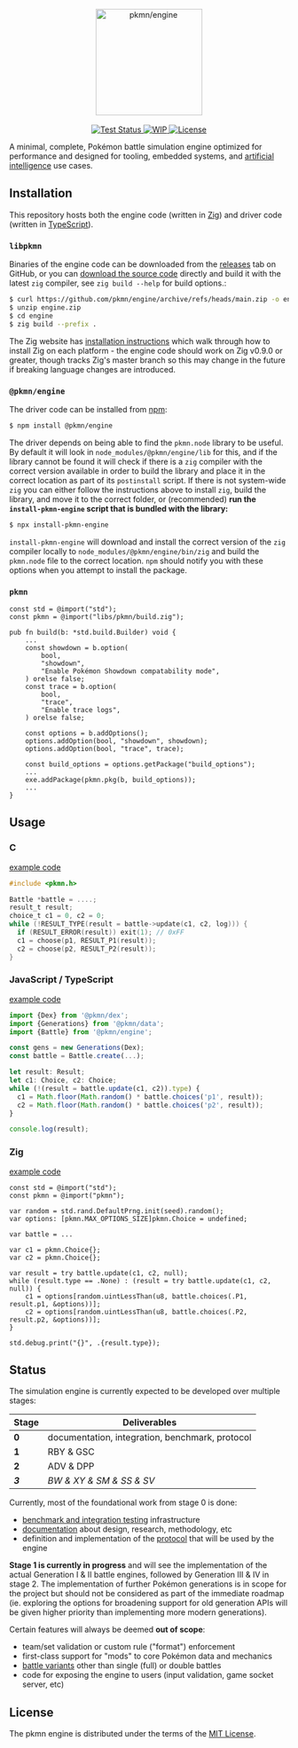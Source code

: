 <p align="center">
  <img alt="pkmn/engine" width="192" height="192" src="https://pkmn.cc/engine.svg" />
  <br />
  <br />
  <a href="https://github.com/pkmn/engine/actions/workflows/test.yml">
    <img alt="Test Status" src="https://github.com/pkmn/engine/workflows/Tests/badge.svg" />
  </a>
  <a href="#status">
    <img alt="WIP" src="https://img.shields.io/badge/status-WIP-red.svg" />
  </a>
  <a href="https://github.com/pkmn/engine/blob/master/LICENSE">
    <img alt="License" src="https://img.shields.io/badge/License-MIT-blue.svg" />
  </a>
</p>

A minimal, complete, Pokémon battle simulation engine optimized for performance and designed for
tooling, embedded systems, and [artificial intelligence](https://github.com/pkmn/0-ERROR) use cases.

## Installation

This repository hosts both the engine code (written in [Zig](https://ziglang.org/)) and driver code
(written in [TypeScript](https://www.typescriptlang.org/)).

### `libpkmn`

Binaries of the engine code can be downloaded from the
[releases](https://github.com/pkmn/engine/releases) tab on GitHub, or you can [download the source
code](https://github.com/pkmn/engine/archive/refs/heads/main.zip) directly and build it with the
latest `zig` compiler, see `zig build --help` for build options.:

```sh
$ curl https://github.com/pkmn/engine/archive/refs/heads/main.zip -o engine.zip
$ unzip engine.zip
$ cd engine
$ zig build --prefix .
```

The Zig website has [installation instructions](https://ziglang.org/learn/getting-started/) which
walk through how to install Zig on each platform - the engine code should work on Zig v0.9.0 or
greater, though tracks Zig's master branch so this may change in the future if breaking language
changes are introduced.

### `@pkmn/engine`

The driver code can be installed from [npm](https://www.npmjs.com/package/@pkmn/engine):

```sh
$ npm install @pkmn/engine
```

The driver depends on being able to find the `pkmn.node` library to be useful. By default it will
look in `node_modules/@pkmn/engine/lib` for this, and if the library cannot be found it will check
if there is a `zig` compiler with the correct version available in order to build the library and
place it in the correct location as part of its `postinstall` script. If there is not system-wide
`zig` you can either follow the instructions above to install `zig`, build the library, and move it
to the correct folder, or (recommended) **run the `install-pkmn-engine` script that is bundled with
the library:**

```sh
$ npx install-pkmn-engine
```

`install-pkmn-engine` will download and install the correct version of the  `zig` compiler locally
to `node_modules/@pkmn/engine/bin/zig` and build the `pkmn.node` file to the correct location. `npm`
should notify you with these options when you attempt to install the package.

### `pkmn`

```zig
const std = @import("std");
const pkmn = @import("libs/pkmn/build.zig");

pub fn build(b: *std.build.Builder) void {
    ...
    const showdown = b.option(
        bool,
        "showdown",
        "Enable Pokémon Showdown compatability mode",
    ) orelse false;
    const trace = b.option(
        bool,
        "trace",
        "Enable trace logs",
    ) orelse false;

    const options = b.addOptions();
    options.addOption(bool, "showdown", showdown);
    options.addOption(bool, "trace", trace);

    const build_options = options.getPackage("build_options");
    ...
    exe.addPackage(pkmn.pkg(b, build_options));
    ...
}
```

## Usage

### C

[example code](src/examples/c)

```c
#include <pkmn.h>

Battle *battle = ....;
result_t result;
choice_t c1 = 0, c2 = 0;
while (!RESULT_TYPE(result = battle->update(c1, c2, log))) {
  if (RESULT_ERROR(result)) exit(1); // 0xFF
  c1 = choose(p1, RESULT_P1(result));
  c2 = choose(p2, RESULT_P2(result));
}
```

### JavaScript / TypeScript

[example code](src/examples/js)

```ts
import {Dex} from '@pkmn/dex';
import {Generations} from '@pkmn/data';
import {Battle} from '@pkmn/engine';

const gens = new Generations(Dex);
const battle = Battle.create(...);

let result: Result;
let c1: Choice, c2: Choice;
while (!(result = battle.update(c1, c2)).type) {
  c1 = Math.floor(Math.random() * battle.choices('p1', result));
  c2 = Math.floor(Math.random() * battle.choices('p2', result));
}

console.log(result);
```

### Zig

[example code](src/examples/zig)

```zig
const std = @import("std");
const pkmn = @import("pkmn");

var random = std.rand.DefaultPrng.init(seed).random();
var options: [pkmn.MAX_OPTIONS_SIZE]pkmn.Choice = undefined;

var battle = ...

var c1 = pkmn.Choice{};
var c2 = pkmn.Choice{};

var result = try battle.update(c1, c2, null);
while (result.type == .None) : (result = try battle.update(c1, c2, null)) {
    c1 = options[random.uintLessThan(u8, battle.choices(.P1, result.p1, &options))];
    c2 = options[random.uintLessThan(u8, battle.choices(.P2, result.p2, &options))];
}

std.debug.print("{}", .{result.type});
```

## Status

The simulation engine is currently expected to be developed over multiple stages:

| Stage   | Deliverables                                    |
| ------- | ----------------------------------------------- |
| **0**   | documentation, integration, benchmark, protocol |
| **1**   | RBY & GSC                                       |
| **2**   | ADV & DPP                                       |
| _**3**_ | _BW & XY & SM & SS & SV_                        |

Currently, most of the foundational work from stage 0 is done:
  
- [benchmark and integration testing](src/test) infrastructure
- [documentation](docs) about design, research, methodology, etc
- definition and implementation of the [protocol](docs/PROTOCOL.md) that will be used by the engine

**Stage 1 is currently in progress** and will see the implementation of the actual Generation I & II
battle engines, followed by Generation III & IV in stage 2. The implementation of further Pokémon
generations is in scope for the project but should not be considered as part of the immediate
roadmap (ie. exploring the options for broadening support for old generation APIs will be given
higher priority than implementing more modern generations).

Certain features will always be deemed **out of scope**:

- team/set validation or custom rule ("format") enforcement
- first-class support for "mods" to core Pokémon data and mechanics
- [battle variants](https://bulbapedia.bulbagarden.net/wiki/Pok%C3%A9mon_battle#Battle_variants)
  other than single (full) or double battles
- code for exposing the engine to users (input validation, game socket server, etc)

## License

The pkmn engine is distributed under the terms of the [MIT License](LICENSE).
